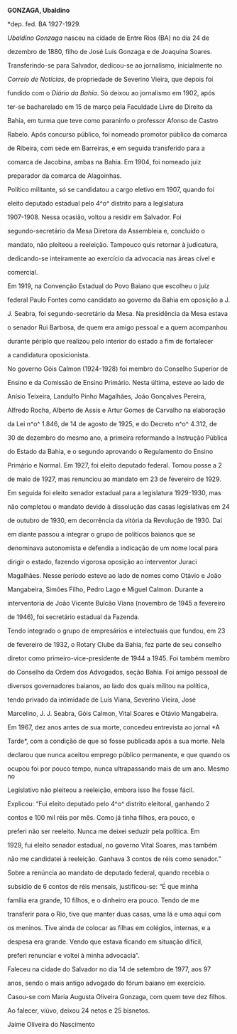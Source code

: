 **GONZAGA, Ubaldino**



\*dep. fed. BA 1927-1929.



*Ubaldino Gonzaga* nasceu na cidade de Entre Rios (BA) no dia 24 de

dezembro de 1880, filho de José Luís Gonzaga e de Joaquina Soares.



Transferindo-se para Salvador, dedicou-se ao jornalismo, inicialmente no

*Correio de Notícias*, de propriedade de Severino Vieira, que depois foi

fundido com o *Diário da Bahia*. Só deixou ao jornalismo em 1902, após

ter-se bacharelado em 15 de março pela Faculdade Livre de Direito da

Bahia, em turma que teve como paraninfo o professor Afonso de Castro

Rabelo. Após concurso público, foi nomeado promotor público da comarca

de Ribeira, com sede em Barreiras, e em seguida transferido para a

comarca de Jacobina, ambas na Bahia. Em 1904, foi nomeado juiz

preparador da comarca de Alagoinhas.



Político militante, só se candidatou a cargo eletivo em 1907, quando foi

eleito deputado estadual pelo 4^o^ distrito para a legislatura

1907-1908. Nessa ocasião, voltou a residir em Salvador. Foi

segundo-secretário da Mesa Diretora da Assembleia e, concluído o

mandato, não pleiteou a reeleição. Tampouco quis retornar à judicatura,

dedicando-se inteiramente ao exercício da advocacia nas áreas cível e

comercial.



Em 1919, na Convenção Estadual do Povo Baiano que escolheu o juiz

federal Paulo Fontes como candidato ao governo da Bahia em oposição a J.

J. Seabra, foi segundo-secretário da Mesa. Na presidência da Mesa estava

o senador Rui Barbosa, de quem era amigo pessoal e a quem acompanhou

durante périplo que realizou pelo interior do estado a fim de fortalecer

a candidatura oposicionista.



No governo Góis Calmon (1924-1928) foi membro do Conselho Superior de

Ensino e da Comissão de Ensino Primário. Nesta última, esteve ao lado de

Anísio Teixeira, Landulfo Pinho Magalhães, João Gonçalves Pereira,

Alfredo Rocha, Alberto de Assis e Artur Gomes de Carvalho na elaboração

da Lei n^o^ 1.846, de 14 de agosto de 1925, e do Decreto n^o^ 4.312, de

30 de dezembro do mesmo ano, a primeira reformando a Instrução Pública

do Estado da Bahia, e o segundo aprovando o Regulamento do Ensino

Primário e Normal. Em 1927, foi eleito deputado federal. Tomou posse a 2

de maio de 1927, mas renunciou ao mandato em 23 de fevereiro de 1929.



Em seguida foi eleito senador estadual para a legislatura 1929-1930, mas

não completou o mandato devido à dissolução das casas legislativas em 24

de outubro de 1930, em decorrência da vitória da Revolução de 1930. Daí

em diante passou a integrar o grupo de políticos baianos que se

denominava autonomista e defendia a indicação de um nome local para

dirigir o estado, fazendo vigorosa oposição ao interventor Juraci

Magalhães. Nesse período esteve ao lado de nomes como Otávio e João

Mangabeira, Simões Filho, Pedro Lago e Miguel Calmon. Durante a

interventoria de João Vicente Bulcão Viana (novembro de 1945 a fevereiro

de 1946), foi secretário estadual da Fazenda.



Tendo integrado o grupo de empresários e intelectuais que fundou, em 23

de fevereiro de 1932, o Rotary Clube da Bahia, fez parte de seu conselho

diretor como primeiro-vice-presidente de 1944 a 1945. Foi também membro

do Conselho da Ordem dos Advogados, seção Bahia. Foi amigo pessoal de

diversos governadores baianos, ao lado dos quais militou na política,

tendo privado da intimidade de Luís Viana, Severino Vieira, José

Marcelino, J. J. Seabra, Góis Calmon, Vital Soares e Otávio Mangabeira.



Em 1967, dez anos antes de sua morte, concedeu entrevista ao jornal *A

Tarde*, com a condição de que só fosse publicada após a sua morte. Nela

declarou que nunca aceitou emprego público permanente, e que quando os

ocupou foi por pouco tempo, nunca ultrapassando mais de um ano. Mesmo no

Legislativo não pleiteou a reeleição, embora isso lhe fosse fácil.

Explicou: “Fui eleito deputado pelo 4^o^ distrito eleitoral, ganhando 2

contos e 100 mil réis por mês. Como já tinha filhos, era pouco, e

preferi não ser reeleito. Nunca me deixei seduzir pela política. Em

1929, fui eleito senador estadual, no governo Vital Soares, mas também

não me candidatei à reeleição. Ganhava 3 contos de réis como senador.”

Sobre a renúncia ao mandato de deputado federal, quando recebia o

subsídio de 6 contos de réis mensais, justificou-se: “É que minha

família era grande, 10 filhos, e o dinheiro era pouco. Tendo de me

transferir para o Rio, tive que manter duas casas, uma lá e uma aqui com

os meninos. Tive ainda de colocar as filhas em colégios, internas, e a

despesa era grande. Vendo que estava ficando em situação difícil,

preferi renunciar e voltei à minha advocacia”.



Faleceu na cidade do Salvador no dia 14 de setembro de 1977, aos 97

anos, sendo o mais antigo advogado do fórum baiano em exercício.



Casou-se com Maria Augusta Oliveira Gonzaga, com quem teve dez filhos.

Ao falecer, viúvo, deixou 24 netos e 25 bisnetos.



Jaime Oliveira do Nascimento



